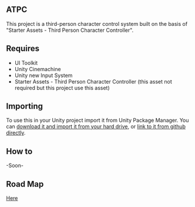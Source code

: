 ## ATPC

This project is a third-person character control system built on the basis of "Starter Assets - Third Person Character Controller".

## Requires

- UI Toolkit
- Unity Cinemachine
- Unity new Input System
- Starter Assets - Third Person Character Controller (this asset not required but this project use this asset)

## Importing

To use this in your Unity project import it from Unity Package Manager. You can [download it and import it from your hard drive](https://docs.unity3d.com/Manual/upm-ui-local.html), or [link to it from github directly](https://docs.unity3d.com/Manual/upm-ui-giturl.html).

## How to

-Soon-

## Road Map

[Here](https://trello.com/b/GvM2SvzH/atpc)

